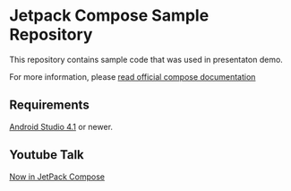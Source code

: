 Jetpack Compose Sample Repository
=====================

This repository contains sample code that was used in presentaton demo.

For more information, please [read official compose documentation](https://developer.android.com/jetpack/compose)

Requirements
------------
[Android Studio 4.1](https://developer.android.com/studio/preview/index.html) or newer.

Youtube Talk
-------
[Now in JetPack Compose](https://youtu.be/1BXz31drkaE?t=4930)